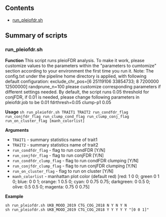 ## Contents

* [run_pleiofdr.sh](#run_pleiofdrsh)

## Summary of scripts

### run_pleiofdr.sh

**Function**
This script runs pleioFDR analysis. To make it work, please customize
values to the parameters within the "parameters to cumtomize" section
according to your environment the first time you run it.
Note: The config.txt under the pipeline home directory is applied, with
following default configuration:
exclude_chr_pos=[6 25119106 33854733; 8 7200000 12500000]
randprune_n=100
please customize corresponding parameters if different settings needed.
By default, the script runs 0.05 threshold for conjFDR, if 0.01 is needed,
please change following parameters in pleiofdr.job to be 0.01
fdrthresh=0.05
clump-p1 0.05

**Usage** ``sh run_pleiofdr.sh TRAIT1 TRAIT2 run_condfdr_flag run_conjfdr_flag run_clump_cond_flag run_clump_conj_flag run_on_cluster_flag [manh_colorlist]``

**Arguments**
* `TRAIT1` - summary statistics name of trait1
* `TRAIT2` - summary statistics name of trait2
* `run_condfdr_flag` - flag to run condFDR [Y/N]
* `run_conjfdr_flag` - flag to run conjFDR [Y/N]
* `run_condfdr_clump_flag` - flag to run condFDR clumping [Y/N]
* `run_conjfdr_clump_flag` - flag to run conjFDR clumping [Y/N]
* `run_on_cluster_flag` - flag to run on cluster [Y/N]
* `manh_colorlist` - manhattan plot color (default red)
                   [red: 1 0 0; green 0 1 0; blue: 0 0 1; orange: 1 0.5 0;
                   cyan: 0 0.75 0.75; darkgreen: 0 0.5 0; olive: 0.5 0.5 0;
                   magenta: 0.75 0 0.75]

**Example**
```
sh run_pleiofdr.sh UKB_MOOD_2019 CTG_COG_2018 N Y N Y N
sh run_pleiofdr.sh UKB_MOOD_2019 CTG_COG_2018 Y Y Y Y Y "[0 0 1]"
```
